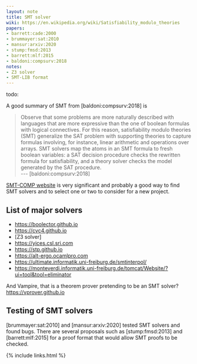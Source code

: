 ```yaml
---
layout: note
title: SMT solver
wiki: https://en.wikipedia.org/wiki/Satisfiability_modulo_theories
papers:
- barrett:cade:2000
- brummayer:sat:2010
- mansur:arxiv:2020
- stump:fmsd:2013
- barrett:mlf:2015
- baldoni:compsurv:2018
notes:
- Z3 solver
- SMT-LIB format
---
```


todo:

A good summary of SMT from [baldoni:compsurv:2018] is

> Observe that some problems are more naturally described with languages that are
> more expressive than the one of boolean formulas with logical connectives.
> For this reason, satisfiability modulo theories (SMT) generalize the SAT
> problem with supporting theories to capture formulas involving, for instance,
> linear arithmetic and operations over arrays.
> SMT solvers map the atoms in an SMT formula to fresh boolean variables: a SAT
> decision procedure checks the rewritten formula for satisfiability, and
> a theory solver checks the model generated by the SAT procedure.
> <br> --- [baldoni:compsurv:2018]

[SMT-COMP website] is very significant and probably a good way to find SMT
solvers and to select one or two to consider for a new project.

## List of major solvers

- <https://boolector.github.io>
- <https://cvc4.github.io>
- [Z3 solver]
- <https://yices.csl.sri.com>
- <https://stp.github.io>
- <https://alt-ergo.ocamlpro.com>
- <https://ultimate.informatik.uni-freiburg.de/smtinterpol/>
- <https://monteverdi.informatik.uni-freiburg.de/tomcat/Website/?ui=tool&tool=eliminator>

And Vampire, that is a theorem prover pretending to be an SMT solver?
<https://vprover.github.io>

## Testing of SMT solvers

[brummayer:sat:2010] and [mansur:arxiv:2020] tested SMT solvers and found bugs.
There are several proposals such as [stump:fmsd:2013] and [barrett:mlf:2015]
for a proof format that would allow SMT proofs to be checked.


[SMT-COMP website]: https://smt-comp.github.io/
{% include links.html %}
